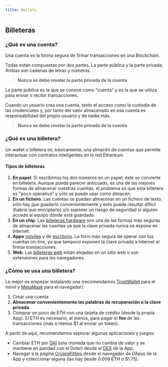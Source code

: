 ```yaml
---
title: Wallets
---
```


## Billeteras

### ¿Qué es una cuenta?

Una cuenta es la forma segura de firmar transacciones en una Blockchain.

Todas están compuestas por dos partes. La parte pública y la parte privada. Ambas son cadenas de letras y números.

> **Nunca se debe revelar la parte privada de la cuenta**

La parte pública es la que se conoce como "cuenta" y es la que se utiliza para enviar o recibir transacciones.

Cuando un usuario crea una cuenta, tanto el acceso como la custodia de las credenciales y, por tanto del valor almacenado en esa cuenta es responsabilidad del propio usuario y de nadie más.

> **Nunca se debe revelar la parte privada de la cuenta**

### ¿Qué es una billetera?

Un wallet o billetera es, básicamente, una almacén de cuentas que permite interactuar con contratos inteligentes en la red Ethereum.

#### Tipos de billeteras

1. **En papel**. Si escribimos los dos números en un papel, éste se convierte en billetera. Aunque pueda parecer anticuado, es una de las mejores formas de almacenar nuestras cuentas. el problema es que esta billetera es "poco operativa" y sólo se puede usar como almacén.
2. **En un fichero**. Las cuentas se pueden almacenar en un fichero de texto, sólo hay que guadarlo convenientemente y esto puede resultar difícil (habría que encriptarlo) y/o suponer un riesgo de seguridad si alguien accede al equipo dónde está guardado.
3. **En un chip**. Las [billeteras hardware](https://docs.ethhub.io/using-ethereum/wallets/hardware) son una de las formas más seguras de almacenar las cuentas ya que la clave privada nunca se expone en Internet.
4. **Apps** [móviles](https://docs.ethhub.io/using-ethereum/wallets/mobile/) y de [escritorio](https://docs.ethhub.io/using-ethereum/wallets/desktop/). La form más segura de operar con tus cuentas on-line, ya que tampoco exponen la clave privada a Internet al firmar transacciones.
5. **Web**. Las [billeteras web](https://docs.ethhub.io/using-ethereum/wallets/web/) están alojadas en un sitio web o son extensiones para los navegadores.

### ¿Cómo se usa una billetera?

Lo mejor es empezar instalando una (recomendamos [TrustWallet](https://trustwallet.com/) para el móvil y [MetaMask](https://metamask.io/) para el navegador).

1. Crear una cuenta
2. **Almacenar convenientemente las palabras de recuperación o la clave privada**
3. Comprar un poco de ETH con una tarjeta de crédito (desde la propia App). El ETH es necesario, al menos, para pagar el **fee** de las transacciones (más o menos $1 al enviar un token).

A partir de aquí, recomendamos explorar algunas aplicaciones y juegos:

* Cambiar ETH por [DAI](https://makerdao.com/es) (una moneda que no cambia de valor y se mantiene en paridad con el Dolar) desde el [DEX](https://trustwallet.com/blog/what-is-dex-trading-and-how-to-trade-crypto-on-trust-wallet-video) de la App.
* Navegar a la página [CryptoKitties](https://www.cryptokitties.co) desde el navegador de DApss de la App y coleccionar alguna (las hay desde 0.006 ETH o $1.75).
